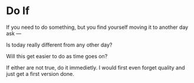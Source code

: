 # Do If


If you need to do something, but you find yourself moving it to another day
ask —

Is today really different from any other day?

Will this get easier to do as time goes on?

If either are not true, do it immedietly. I would first even forget quality
and just get a first version done.

